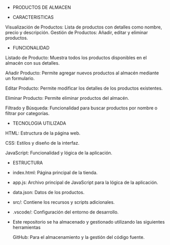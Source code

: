 - PRODUCTOS DE ALMACEN

- CARACTERISTICAS

Visualización de Productos: Lista de productos con detalles como nombre, precio y descripción.
Gestión de Productos: Añadir, editar y eliminar productos.

- FUNCIONALIDAD

Listado de Producto: Muestra todos los productos disponibles en el almacén con sus detalles.

Añadir Producto: Permite agregar nuevos productos al almacén mediante un formulario.

Editar Producto: Permite modificar los detalles de los productos existentes.

Eliminar Producto: Permite eliminar productos del almacén.

Filtrado y Búsqueda: Funcionalidad para buscar productos por nombre o filtrar por categorías.

- TECNOLOGIA UTILIZADA

HTML: Estructura de la página web.

CSS: Estilos y diseño de la interfaz.

JavaScript: Funcionalidad y lógica de la aplicación.

- ESTRUCTURA

- index.html: Página principal de la tienda.
- app.js: Archivo principal de JavaScript para la lógica de la aplicación.
- data.json: Datos de los productos.
- src/: Contiene los recursos y scripts adicionales.
- .vscode/: Configuración del entorno de desarrollo.

- Este repositorio se ha almacenado y gestionado utilizando las siguientes herramientas

  GitHub: Para el almacenamiento y la gestión del código fuente.

